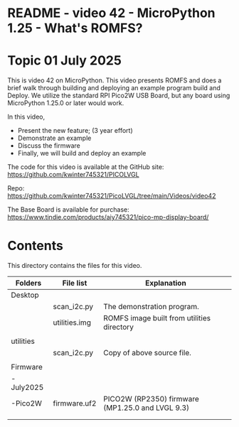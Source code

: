 # README - video 42 - MicroPython 1.25 - What's ROMFS?

# Topic 01 July 2025
This is video 42 on MicroPython. This video presents ROMFS and does a brief walk through building and deploying an example program build and Deploy. We utilize the standard RPI Pico2W USB Board, but any board using MicroPython 1.25.0 or later would work.

In this video, 
- Present the new feature; (3 year effort)
- Demonstrate an example
- Discuss the firmware
- Finally, we will build and deploy an example

The code for this video is available at the GitHub site:
https://github.com/kwinter745321/PICOLVGL

Repo:
https://github.com/kwinter745321/PicoLVGL/tree/main/Videos/video42

The Base Board is available for purchase:
https://www.tindie.com/products/aiy745321/pico-mp-display-board/


# Contents
This directory contains the files for this video.  

| Folders | File list | Explanation |
|---------|-----------|-------------|
| Desktop   |       |  |
|           | scan_i2c.py    | The demonstration program.|
|           | utilities.img  | ROMFS image built from utilities directory  |
|           |                      |                            |
| utilities |                      |                            |
|           | scan_i2c.py          | Copy of above source file.    |
|           |                      |                            |
| Firmware  |                      |                            |
| -July2025  |                      |                            |
| -Pico2W     |firmware.uf2         |   PICO2W (RP2350) firmware  (MP1.25.0 and LVGL 9.3)  |
|           |                      |                                 |
|           |                      |                                 |


